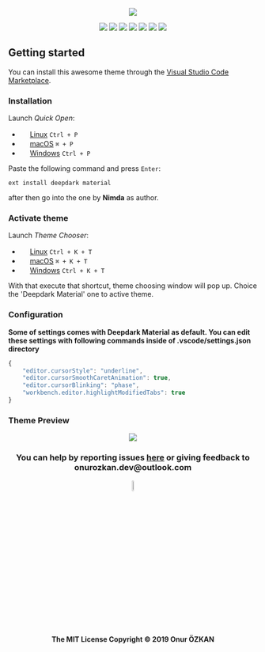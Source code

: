 <p align="center">
<img src="https://user-images.githubusercontent.com/39852038/53187435-2fc20100-3614-11e9-81bd-09a3e3eb934e.png"/>
</p>

<p align="center">
<img src="https://img.shields.io/travis/com/onurrozkaan/vscode-deepdark-material.svg?color=black&label=.travis-ci&style=flat-square"/>
<img src="https://img.shields.io/circleci/project/github/onurrozkaan/vscode-deepdark-material/master.svg?color=black&label=.circleci&style=flat-square"/>
<img src="https://img.shields.io/visual-studio-marketplace/v/Nimda.deepdark-material.svg?color=black&style=flat-square"/>
<img src="https://img.shields.io/github/repo-size/onurrozkaan/vscode-deepdark-material.svg?colorB=black&label=repo%20size&style=flat-square"/>
<img src="https://img.shields.io/visual-studio-marketplace/d/Nimda.deepdark-material.svg?color=black&style=flat-square"/> 
<img src="https://img.shields.io/visual-studio-marketplace/stars/Nimda.deepdark-material.svg?color=black&style=flat-square"/>
<img src="https://img.shields.io/github/license/onurrozkaan/vscode-deepdark-material.svg?color=000000&style=flat-square"/>
</p>

## Getting started

You can install this awesome theme through the [Visual Studio Code Marketplace](https://marketplace.visualstudio.com/items?itemName=Nimda.deepdark-material).

### Installation

Launch *Quick Open*:

* <img src="https://www.kernel.org/theme/images/logos/favicon.png" width=16 height=16/> <a href="https://code.visualstudio.com/shortcuts/keyboard-shortcuts-linux.pdf">Linux</a> `Ctrl + P`
* <img src="https://developer.apple.com/favicon.ico" width=16 height=16/> <a href="https://code.visualstudio.com/shortcuts/keyboard-shortcuts-macos.pdf">macOS</a> `⌘ + P`
* <img src="https://www.microsoft.com/favicon.ico" width=16 height=16/> <a href="https://code.visualstudio.com/shortcuts/keyboard-shortcuts-windows.pdf">Windows</a> `Ctrl + P`

Paste the following command and press `Enter`:

```shell
ext install deepdark material
```

after then go into the one by **Nimda** as author.

### Activate theme

Launch *Theme Chooser*:

* <img src="https://www.kernel.org/theme/images/logos/favicon.png" width=16 height=16/> <a href="https://code.visualstudio.com/shortcuts/keyboard-shortcuts-linux.pdf">Linux</a> `Ctrl + K + T`
* <img src="https://developer.apple.com/favicon.ico" width=16 height=16/> <a href="https://code.visualstudio.com/shortcuts/keyboard-shortcuts-macos.pdf">macOS</a> `⌘ + K + T`
* <img src="https://www.microsoft.com/favicon.ico" width=16 height=16/> <a href="https://code.visualstudio.com/shortcuts/keyboard-shortcuts-windows.pdf">Windows</a> `Ctrl + K + T`

With that execute that shortcut, theme choosing window will pop up. Choice the 'Deepdark Material' one to active theme.

### Configuration

**Some of settings comes with Deepdark Material as default. You can edit these settings with following commands inside of .vscode/settings.json directory**

```js
{
    "editor.cursorStyle": "underline",
    "editor.cursorSmoothCaretAnimation": true,
    "editor.cursorBlinking": "phase",
    "workbench.editor.highlightModifiedTabs": true
}
```

### Theme Preview

<p align="center">
<img src="https://user-images.githubusercontent.com/39852038/53289898-94649380-37ad-11e9-8f9b-8ba238262240.gif">
</p>

<h3 align="center"> You can help by reporting issues  <a href="https://github.com/onurrozkaan/vscode-deepdark-material/issues">here</a> or giving feedback to onurozkan.dev@outlook.com </h3>

<p align="center"> <img width="7.5%" src="https://user-images.githubusercontent.com/39852038/53875603-edd28b00-4015-11e9-92ff-63bc11f93fea.png"/> </p>
 
<h4 align="center"> The MIT License Copyright &copy; 2019 Onur ÖZKAN </h4>
